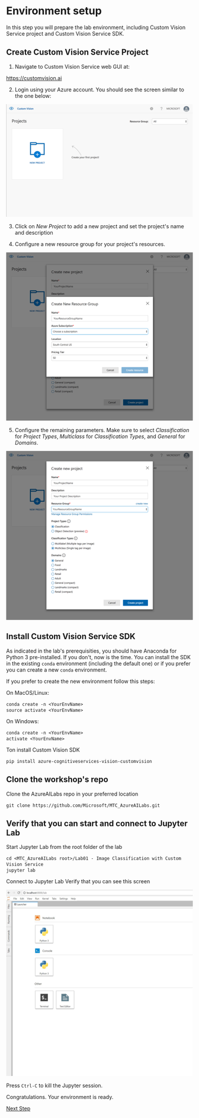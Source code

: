 # Environment setup

In this step you will prepare the lab environment, including Custom Vision Service project and Custom Vision Service SDK. 

## Create Custom Vision Service Project

1. Navigate to Custom Vision Service web GUI at:

https://customvision.ai

2. Login using your Azure account. You should see the screen similar to the one below:

![Step 1](images/img1.PNG)

3. Click on *New Project* to add a new project and set the project's name and description

4. Configure a new resource group for your project's resources. 

![Step 2](images/img2.PNG)

5. Configure the remaining parameters. Make sure to select *Classification* for *Project Types*, *Multiclass* for *Classification Types*, and *General* for *Domains*.

![Step 3](images/img3.PNG)



## Install Custom Vision Service SDK
As indicated in the lab's prerequisities, you should have Anaconda for Python 3 pre-installed. If you don't, now is the time.
You can install the SDK in the existing `conda` environment (including the default one) or if you prefer you can create a new `conda` environment. 

If you prefer to create the new environment follow this steps:

On MacOS/Linux:

```
conda create -n <YourEnvName>
source activate <YourEnvName>
```

On Windows:

```
conda create -n <YourEnvName>
activate <YourEnvName>
```

Ton install Custom Vision SDK

```
pip install azure-cognitiveservices-vision-customvision
```

## Clone the workshop's repo
Clone the AzureAILabs repo in your preferred location
```
git clone https://github.com/Microsoft/MTC_AzureAILabs.git
```

## Verify that you can start and connect to Jupyter Lab 
Start Jupyter Lab from the root folder of the lab 
```
cd <MTC_AzureAILabs root>/Lab01 - Image Classification with Custom Vision Service
jupyter lab
```
Connect to Jupyter Lab
Verify that you can see this screen

![Step 5](images/jupyter.JPG)

Press `Ctrl-C` to kill the Jupyter session.

Congratulations. Your environment is ready.

[Next Step](https://github.com/Microsoft/MTC_AzureAILabs/tree/master/Lab01%20-%20Image%20Classification%20with%20Custom%20Vision%20Service/Step2-Training)
